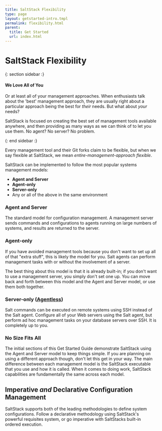 ```yaml
---
title: SaltStack Flexibility
type: page
layout: getstarted-intro.tmpl
permalink: flexibility.html
parent:
  title: Get Started
  url: index.html
---
```


# SaltStack Flexibility

{: section sidebar :}

#### We Love All of You

Or at least all of your management approaches. When enthusiasts talk
about the 'best' management approach, they are usually right about a
particular approach being the best for *their* needs. But what about
*your* needs?

SaltStack is focused on creating the best set of management tools
available anywhere, and then providing as many ways as we can think of
to let you use them. No agent? No server? No problem.

{: end sidebar :}

Every management tool and their Git forks claim to be flexible, but when
we say flexible at SaltStack, we mean *entire-management-approach
flexible*.

SaltStack can be implemented to follow the most popular systems
management models:

-   **Agent and Server**
-   **Agent-only**
-   **Server-only**
-   Any or all of the above in the same environment

### Agent and Server

The standard model for configuration management. A management server
sends commands and configurations to agents running on large numbers of
systems, and results are returned to the server.

### Agent-only

If you have avoided management tools because you don't want to set up
all of that "extra stuff", this is likely the model for you. Salt agents
can perform management tasks with or without the involvement of a
server.

The best thing about this model is that it is already built-in; if you
don't want to use a management server, you simply don't set one up. You
can move back and forth between this model and the Agent and Server
model, or use them both together.

### Server-only ([Agentless](ssh/))

Salt commands can be executed on remote systems using SSH instead of the
Salt agent. Configure all of your Web servers using the Salt agent, but
perform ad hoc management tasks on your database servers over SSH. It is
completely up to you.

### No Size Fits All

The initial sections of this Get Started Guide demonstrate SaltStack
using the Agent and Server model to keep things simple. If you are
planning on using a different approach though, don't let this get in
your way. The main difference between each management model is the
SaltStack executable that you use and how it is called. When it comes to
doing work, SaltStack capabilities are fundamentally the same across
each model.

Imperative *and* Declarative Configuration Management
-----------------------------------------------------

SaltStack supports both of the leading methodologies to define system
configurations. Follow a declarative methodology using SaltStack's
powerful requisites system, or go imperative with SaltStacks built-in
ordered execution.
